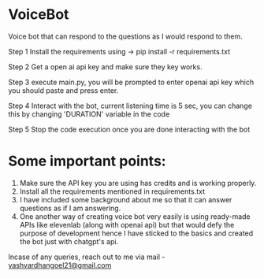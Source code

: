 # VoiceBot
Voice bot that can respond to the questions as I would respond to them.

Step 1
Install the requirements using -> pip install -r requirements.txt

Step 2
Get a open ai api key and make sure they key works.

Step 3
execute main.py, you will be prompted to enter openai api key which you should paste and press enter.

Step 4
Interact with the bot, current listening time is 5 sec, you can change this by changing 'DURATION' variable in the code

Step 5
Stop the code execution once you are done interacting with the bot

# Some important points:
1. Make sure the API key you are using has credits and is working properly.
2. Install all the requirements mentioned in requirements.txt
3. I have included some background about me so that it can answer questions as if I am answering.
4. One another way of creating voice bot very easily is using ready-made APIs like elevenlab (along with openai api) but that would defy the purpose of development hence I have sticked to the basics and created the bot just with chatgpt's api.

Incase of any queries, reach out to me via mail - yashvardhangoel21@gmail.com

